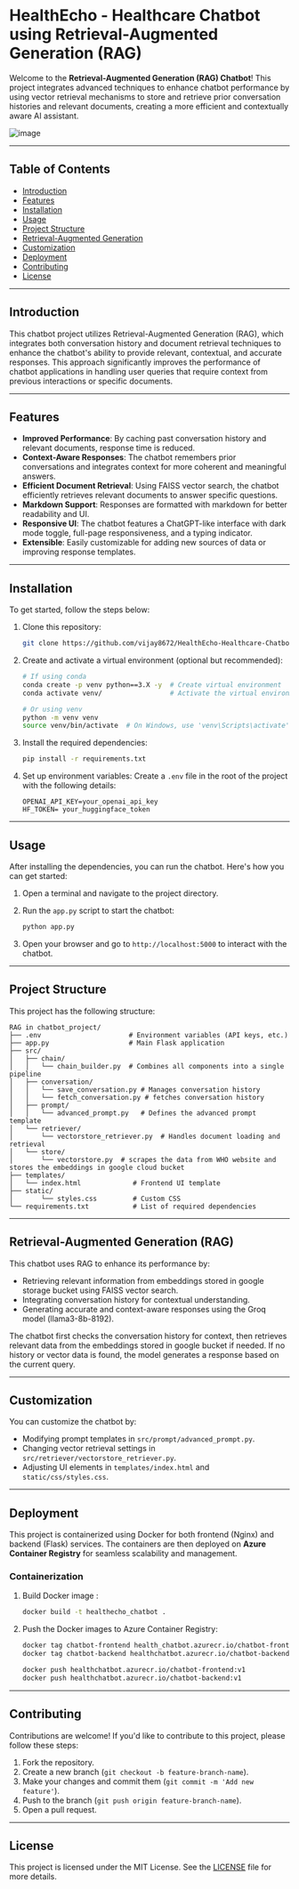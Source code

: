 # HealthEcho - Healthcare Chatbot using Retrieval-Augmented Generation (RAG)

Welcome to the **Retrieval-Augmented Generation (RAG) Chatbot**! This project integrates advanced techniques to enhance chatbot performance by using vector retrieval mechanisms to store and retrieve prior conversation histories and relevant documents, creating a more efficient and contextually aware AI assistant.

![image](https://github.com/user-attachments/assets/f0df6e4b-46af-4b75-9bcc-b012c6173121)

---

## Table of Contents
- [Introduction](#introduction)
- [Features](#features)
- [Installation](#installation)
- [Usage](#usage)
- [Project Structure](#project-structure)
- [Retrieval-Augmented Generation](#retrieval-augmented-generation-rag)
- [Customization](#customization)
- [Deployment](#deployment)
- [Contributing](#contributing)
- [License](#license)

---

## Introduction

This chatbot project utilizes Retrieval-Augmented Generation (RAG), which integrates both conversation history and document retrieval techniques to enhance the chatbot's ability to provide relevant, contextual, and accurate responses. This approach significantly improves the performance of chatbot applications in handling user queries that require context from previous interactions or specific documents.

---

## Features

- **Improved Performance**: By caching past conversation history and relevant documents, response time is reduced.
- **Context-Aware Responses**: The chatbot remembers prior conversations and integrates context for more coherent and meaningful answers.
- **Efficient Document Retrieval**: Using FAISS vector search, the chatbot efficiently retrieves relevant documents to answer specific questions.
- **Markdown Support**: Responses are formatted with markdown for better readability and UI.
- **Responsive UI**: The chatbot features a ChatGPT-like interface with dark mode toggle, full-page responsiveness, and a typing indicator.
- **Extensible**: Easily customizable for adding new sources of data or improving response templates.

---

## Installation

To get started, follow the steps below:

1. Clone this repository:
    ```bash
    git clone https://github.com/vijay8672/HealthEcho-Healthcare-Chatbot-using-Retrieval-Augmented-Generation.git
    ```

2. Create and activate a virtual environment (optional but recommended):
    ```bash
    # If using conda
    conda create -p venv python==3.X -y  # Create virtual environment
    conda activate venv/                 # Activate the virtual environment
    
    # Or using venv
    python -m venv venv
    source venv/bin/activate  # On Windows, use 'venv\Scripts\activate'
    ```

3. Install the required dependencies:
    ```bash
    pip install -r requirements.txt
    ```

4. Set up environment variables:
    Create a `.env` file in the root of the project with the following details:
    ```
    OPENAI_API_KEY=your_openai_api_key
    HF_TOKEN= your_huggingface_token
    ```

---

## Usage

After installing the dependencies, you can run the chatbot. Here's how you can get started:

1. Open a terminal and navigate to the project directory.
2. Run the `app.py` script to start the chatbot:
    ```bash
    python app.py
    ```

3. Open your browser and go to `http://localhost:5000` to interact with the chatbot.

---

## Project Structure

This project has the following structure:

    RAG in chatbot_project/
    ├── .env                      # Environment variables (API keys, etc.)
    ├── app.py                    # Main Flask application
    ├── src/
    │   ├── chain/
    │   │   └── chain_builder.py  # Combines all components into a single pipeline
    │   ├── conversation/
    │   │   └── save_conversation.py # Manages conversation history
    │   │   └── fetch_conversation.py # fetches conversation history
    │   ├── prompt/
    │   │   └── advanced_prompt.py   # Defines the advanced prompt template
    │   └── retriever/
    │       └── vectorstore_retriever.py  # Handles document loading and retrieval
    │   └── store/
    │       └── vectorstore.py  # scrapes the data from WHO website and stores the embeddings in google cloud bucket
    ├── templates/
    │   └── index.html             # Frontend UI template
    ├── static/
    │       └── styles.css         # Custom CSS
    └── requirements.txt           # List of required dependencies

---

## Retrieval-Augmented Generation (RAG)

This chatbot uses RAG to enhance its performance by:
- Retrieving relevant information from embeddings stored in google storage bucket using FAISS vector search.
- Integrating conversation history for contextual understanding.
- Generating accurate and context-aware responses using the Groq model (llama3-8b-8192).

The chatbot first checks the conversation history for context, then retrieves relevant data from the embeddings stored in google bucket if needed. If no history or vector data is found, the model generates a response based on the current query.

---

## Customization

You can customize the chatbot by:
- Modifying prompt templates in `src/prompt/advanced_prompt.py`.
- Changing vector retrieval settings in `src/retriever/vectorstore_retriever.py`.
- Adjusting UI elements in `templates/index.html` and `static/css/styles.css`.

---

## Deployment

This project is containerized using Docker for both frontend (Nginx) and backend (Flask) services. The containers are then deployed on **Azure Container Registry** for seamless scalability and management.  

### Containerization

1. Build Docker image :
    ```bash
    docker build -t healthecho_chatbot .
    ```

2. Push the Docker images to Azure Container Registry:
    ```bash
    docker tag chatbot-frontend health_chatbot.azurecr.io/chatbot-frontend:v1
    docker tag chatbot-backend healthchatbot.azurecr.io/chatbot-backend:v1

    docker push healthchatbot.azurecr.io/chatbot-frontend:v1
    docker push healthchatbot.azurecr.io/chatbot-backend:v1
    ```
    
---

## Contributing

Contributions are welcome! If you'd like to contribute to this project, please follow these steps:
1. Fork the repository.
2. Create a new branch (`git checkout -b feature-branch-name`).
3. Make your changes and commit them (`git commit -m 'Add new feature'`).
4. Push to the branch (`git push origin feature-branch-name`).
5. Open a pull request.

---

## License

This project is licensed under the MIT License. See the [LICENSE](LICENSE) file for more details.
